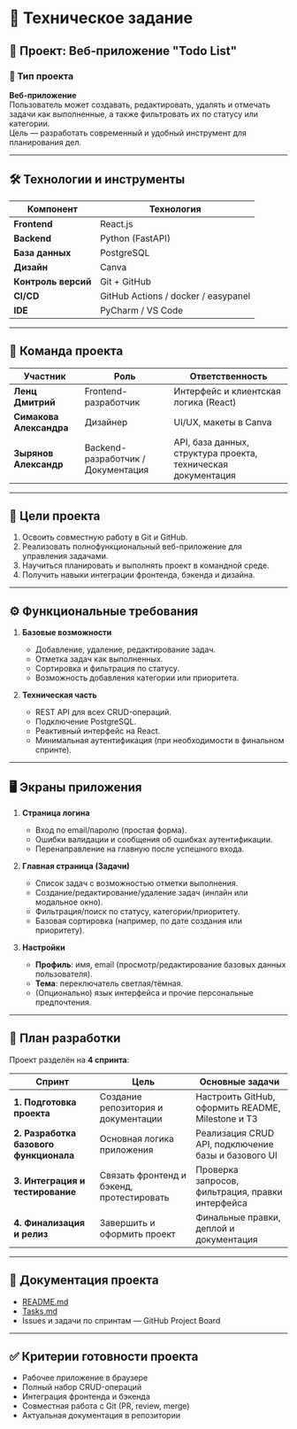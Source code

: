 # 📘 Техническое задание

## 🧩 Проект: Веб-приложение "Todo List"

### 📌 Тип проекта

**Веб-приложение**  
Пользователь может создавать, редактировать, удалять и отмечать задачи как выполненные, а также фильтровать их по статусу или категории.  
Цель — разработать современный и удобный инструмент для планирования дел.

---

## 🛠️ Технологии и инструменты

| Компонент           | Технология                          |
| ------------------- | ----------------------------------- |
| **Frontend**        | React.js                            |
| **Backend**         | Python (FastAPI)         |
| **База данных**     | PostgreSQL                          |
| **Дизайн**          | Canva                               |
| **Контроль версий** | Git + GitHub                        |
| **CI/CD**           | GitHub Actions / docker / easypanel |
| **IDE**             | PyCharm / VS Code                   |

---

## 👥 Команда проекта

| Участник                | Роль                               | Ответственность                                               |
| ----------------------- | ---------------------------------- | ------------------------------------------------------------- |
| **Ленц Дмитрий**        | Frontend-разработчик               | Интерфейс и клиентская логика (React)                         |
| **Симакова Александра** | Дизайнер                           | UI/UX, макеты в Canva                                         |
| **Зырянов Александр**   | Backend-разработчик / Документация | API, база данных, структура проекта, техническая документация |

---

## 🎯 Цели проекта

1. Освоить совместную работу в Git и GitHub.
2. Реализовать полнофункциональный веб-приложение для управления задачами.
3. Научиться планировать и выполнять проект в командной среде.
4. Получить навыки интеграции фронтенда, бэкенда и дизайна.

---

## ⚙️ Функциональные требования

1. **Базовые возможности**

   - Добавление, удаление, редактирование задач.
   - Отметка задач как выполненных.
   - Сортировка и фильтрация по статусу.
   - Возможность добавления категории или приоритета.

2. **Техническая часть**
   - REST API для всех CRUD-операций.
   - Подключение PostgreSQL.
   - Реактивный интерфейс на React.
   - Минимальная аутентификация (при необходимости в финальном спринте).

---

## 🖥️ Экраны приложения

1. **Страница логина**

   - Вход по email/паролю (простая форма).
   - Ошибки валидации и сообщения об ошибках аутентификации.
   - Перенаправление на главную после успешного входа.

2. **Главная страница (Задачи)**

   - Список задач с возможностью отметки выполнения.
   - Создание/редактирование/удаление задач (инлайн или модальное окно).
   - Фильтрация/поиск по статусу, категории/приоритету.
   - Базовая сортировка (например, по дате создания или приоритету).

3. **Настройки**
   - **Профиль**: имя, email (просмотр/редактирование базовых данных пользователя).
   - **Тема**: переключатель светлая/тёмная.
   - (Опционально) язык интерфейса и прочие персональные предпочтения.

---

## 📅 План разработки

Проект разделён на **4 спринта**:

| Спринт                                 | Цель                                      | Основные задачи                                     |
| -------------------------------------- | ----------------------------------------- | --------------------------------------------------- |
| **1. Подготовка проекта**              | Создание репозитория и документации       | Настроить GitHub, оформить README, Milestone и ТЗ   |
| **2. Разработка базового функционала** | Основная логика приложения                | Реализация CRUD API, подключение базы и базового UI |
| **3. Интеграция и тестирование**       | Связать фронтенд и бэкенд, протестировать | Проверка запросов, фильтрация, правки интерфейса    |
| **4. Финализация и релиз**             | Завершить и оформить проект               | Финальные правки, деплой и документация             |

---

## 🧾 Документация проекта

- [README.md](./README.md)
- [Tasks.md](./Tasks.md)
- Issues и задачи по спринтам — GitHub Project Board

---

## ✅ Критерии готовности проекта

- Рабочее приложение в браузере
- Полный набор CRUD-операций
- Интеграция фронтенда и бэкенда
- Совместная работа с Git (PR, review, merge)
- Актуальная документация в репозитории
